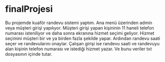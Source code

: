 # finalProjesi
Bu projemde kuaför randevu sistemi yaptım. Ana menü üzerinden admin veya müşteri girişi yapılıyor.
Müşteri girişi yapan kişininin 11 haneli telefon numarası isteniliyor ve daha sonra ekranına hizmet seçimi geliyor.
Hizmet seçimini müşteri bir ve ya birden fazla şekilde yapar.
Ardından randevu saati seçer ve randevularını onaylar.
Çalışan girişi ise randevu saati ve randevuyu alan kişinin telefon numarası ve istediği hizmet yazar.
Ve bunu veriler txt dosyasının içinde tutar.
